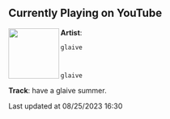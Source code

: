 ## Currently Playing on YouTube

[<img align="left" width="100" src="https://i.ytimg.com/vi/D09lv0QCtR4/hqdefault.jpg">](https://www.youtube.com/watch?v=D09lv0QCtR4)

**Artist**: 
  
    glaive
  
  
  
    glaive
  





 

**Track**: have a glaive summer.

Last updated at 08/25/2023 16:30

